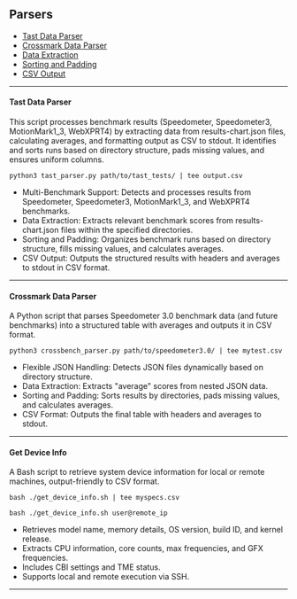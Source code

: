 ## Parsers
- [Tast Data Parser](#tast-data-parser)
- [Crossmark Data Parser](#multi-benchmark-support)
- [Data Extraction](#data-extraction)
- [Sorting and Padding](#sorting-and-padding)
- [CSV Output](#csv-output)


---
#### Tast Data Parser
This script processes benchmark results (Speedometer, Speedometer3, MotionMark1_3, WebXPRT4) by extracting data from results-chart.json files, calculating averages, and formatting output as CSV to stdout. It identifies and sorts runs based on directory structure, pads missing values, and ensures uniform columns.
```
python3 tast_parser.py path/to/tast_tests/ | tee output.csv
```
- Multi-Benchmark Support: Detects and processes results from Speedometer, Speedometer3, MotionMark1_3, and WebXPRT4 benchmarks.
- Data Extraction: Extracts relevant benchmark scores from results-chart.json files within the specified directories.
- Sorting and Padding: Organizes benchmark runs based on directory structure, fills missing values, and calculates averages.
- CSV Output: Outputs the structured results with headers and averages to stdout in CSV format.

---
#### Crossmark Data Parser
A Python script that parses Speedometer 3.0 benchmark data (and future benchmarks) into a structured table with averages and outputs it in CSV format.
```
python3 crossbench_parser.py path/to/speedometer3.0/ | tee mytest.csv
```
- Flexible JSON Handling: Detects JSON files dynamically based on directory structure.
- Data Extraction: Extracts "average" scores from nested JSON data.
- Sorting and Padding: Sorts results by directories, pads missing values, and calculates averages.
- CSV Format: Outputs the final table with headers and averages to stdout.
---
#### Get Device Info
A Bash script to retrieve system device information for local or remote machines, output-friendly to CSV format.
```
bash ./get_device_info.sh | tee myspecs.csv
```
```
bash ./get_device_info.sh user@remote_ip
```
- Retrieves model name, memory details, OS version, build ID, and kernel release.
- Extracts CPU information, core counts, max frequencies, and GFX frequencies.
- Includes CBI settings and TME status.
- Supports local and remote execution via SSH.
---

